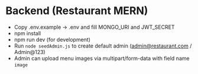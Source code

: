 # Backend (Restaurant MERN)
- Copy .env.example -> .env and fill MONGO_URI and JWT_SECRET
- npm install
- npm run dev (for development)
- Run `node seedAdmin.js` to create default admin (admin@restaurant.com / Admin@123)
- Admin can upload menu images via multipart/form-data with field name `image`
